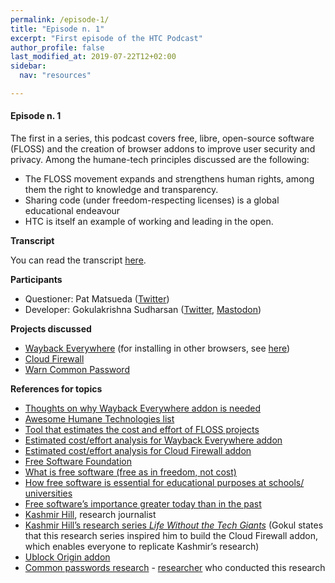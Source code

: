 ```yaml
---
permalink: /episode-1/
title: "Episode n. 1"
excerpt: "First episode of the HTC Podcast"
author_profile: false
last_modified_at: 2019-07-22T12+02:00
sidebar:
  nav: "resources"

---
```


#### Episode n. 1

The first in a series, this podcast covers free, libre, open-source software (FLOSS) and the creation of browser addons to improve user security and privacy. Among the humane-tech principles discussed are the following:

- The FLOSS movement expands and strengthens human rights, among them the right to knowledge and transparency.
- Sharing code (under freedom-respecting licenses) is a global educational endeavour
- HTC is itself an example of working and leading in the open.

**Transcript**

You can read the transcript [here](./htc-podcast/01-transcript).

**Participants**

- Questioner: Pat Matsueda ([Twitter](https://twitter.com/patmatsueda))
- Developer: Gokulakrishna Sudharsan ([Twitter](https://twitter.com/gkrishnaks), [Mastodon](https://framapiaf.org/@gkrishnaks))



**Projects discussed**

- [Wayback Everywhere](https://addons.mozilla.org/en-US/firefox/addon/wayback-everywhere) (for installing in other browsers, see [here](https://gitlab.com/gkrishnaks/WaybackEverywhere-Firefox/snippets/1739885))
- [Cloud Firewall](https://addons.mozilla.org/en-US/firefox/addon/cloud-firewall)
- [Warn Common Password](https://addons.mozilla.org/en-US/firefox/addon/warn-common-password)

**References for topics**

- [Thoughts on why Wayback Everywhere addon is needed](https://gitlab.com/gkrishnaks/WaybackEverywhere-Firefox/snippets/1799237)
- [Awesome Humane Technologies list](https://github.com/humanetech-community/awesome-humane-tech/blob/master/README.md)
- [Tool that estimates the cost and effort of FLOSS projects](https://www.openhub.net)
- [Estimated cost/effort analysis for Wayback Everywhere addon](https://www.openhub.net/p/WaybackEverywhere/estimated_cost)
- [Estimated cost/effort analysis for Cloud Firewall addon](https://www.openhub.net/p/cloud-firewall/estimated_cost)
- [Free Software Foundation](https://fsf.org)
- [What is free software (free as in freedom, not cost)](https://www.gnu.org/philosophy/free-sw.en.html)
- [How free software is essential for educational purposes at schools/ universities](https://www.gnu.org/education/education.html)
- [Free software’s importance greater today than in the past](https://www.gnu.org/philosophy/free-software-even-more-important.html)
- [Kashmir Hill](https://twitter.com/kashhill), research journalist
- [Kashmir Hill’s research series _Life Without the Tech Giants_](https://gizmodo.com/life-without-the-tech-giants-1830258056) (Gokul states that this research series inspired him to build the Cloud Firewall addon, which enables everyone to replicate Kashmir’s research)
- [Ublock Origin addon](https://addons.mozilla.org/en-US/firefox/addon/ublock-origin)
- [Common passwords research](https://github.com/berzerk0/Probable-Wordlists) - [researcher](https://berzerk0.github.io/GitPage/about/about-index.html) who conducted this research
